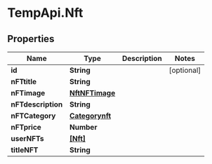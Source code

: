 # TempApi.Nft

## Properties

Name | Type | Description | Notes
------------ | ------------- | ------------- | -------------
**id** | **String** |  | [optional] 
**nFTtitle** | **String** |  | 
**nFTimage** | [**NftNFTimage**](NftNFTimage.md) |  | 
**nFTdescription** | **String** |  | 
**nFTCategory** | [**Categorynft**](Categorynft.md) |  | 
**nFTprice** | **Number** |  | 
**userNFTs** | [**[Nft]**](Nft.md) |  | 
**titleNFT** | **String** |  | 


